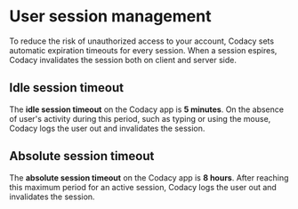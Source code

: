 # User session management

To reduce the risk of unauthorized access to your account, Codacy sets automatic expiration timeouts for every session. When a session espires, Codacy invalidates the session both on client and server side.

## Idle session timeout

The **idle session timeout** on the Codacy app is **5 minutes**. On the absence of user's activity during this period, such as typing or using the mouse, Codacy logs the user out and invalidates the session.

## Absolute session timeout

The **absolute session timeout** on the Codacy app is **8 hours**. After reaching this maximum period for an active session, Codacy logs the user out and invalidates the session.
